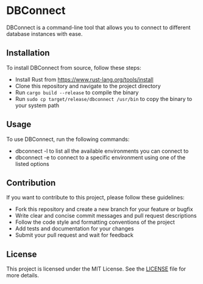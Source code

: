 # DBConnect
DBConnect is a command-line tool that allows you to connect to different database instances with ease.

## Installation
To install DBConnect from source, follow these steps:
- Install Rust from https://www.rust-lang.org/tools/install
- Clone this repository and navigate to the project directory
- Run `cargo build --release` to compile the binary
- Run `sudo cp target/release/dbconnect /usr/bin` to copy the binary to your system path

## Usage
To use DBConnect, run the following commands:
- dbconnect -l to list all the available environments you can connect to
- dbconnect -e <env> to connect to a specific environment using one of the listed options

## Contribution
If you want to contribute to this project, please follow these guidelines:
- Fork this repository and create a new branch for your feature or bugfix
- Write clear and concise commit messages and pull request descriptions
- Follow the code style and formatting conventions of the project
- Add tests and documentation for your changes
- Submit your pull request and wait for feedback
## License
This project is licensed under the MIT License. See the [LICENSE](./LICENSE) file for more details.

